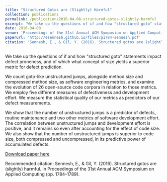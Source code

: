```yaml
---
title: "Structured Gotos are (Slightly) Harmful"
collection: publications
permalink: /publication/2016-04-08-structured-gotos-slightly-harmful
excerpt: 'We take up the questions of if and how "structured goto" statements impact defect proneness, and of which what concept of size yields a superior metric for defect prediction.'
date: 2016-04-08
venue: 'Proceedings of the 31st Annual ACM Symposium on Applied Computing'
paperurl: 'http://esennesh.github.io/files/p1784-sennesh.pdf'
citation: 'Sennesh, E., & Gil, Y. (2016). Structured gotos are (slightly) harmful. In Proceedings of the 31st Annual ACM Symposium on Applied Computing (pp. 1784–1789).'
---
```

We take up the questions of if and how "structured goto" statements impact defect proneness, and of which what concept of size yields a superior metric for defect prediction.

We count goto-like unstructured jumps, alongside method size and compressed method size, as software engineering metrics, and examine the evolution of 26 open-source code corpora in relation to those metrics. We employ five different measures of defectiveness and development effort. We measure the statistical quality of our metrics as predictors of our defect measurements.

We show that the number of unstructured jumps is a predictor of defects, routine maintenance and two other metrics of software development effort. The correlation between unstructured jumps and development effort is positive, and it remains so even after accounting for the effect of code size. We also show that the number of unstructured jumps is superior to code size, both compressed and uncompressed, in its predictive power of accumulated defects.


[Download paper here](http://esennesh.github.io/files/p1784-sennesh.pdf)

Recommended citation: Sennesh, E., & Gil, Y. (2016). Structured gotos are (slightly) harmful. In Proceedings of the 31st Annual ACM Symposium on Applied Computing (pp. 1784–1789).
